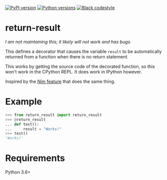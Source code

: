 [![PyPI version](https://img.shields.io/pypi/v/return-result)](https://pypi.org/project/return-result/)
[![Python versions](https://img.shields.io/pypi/pyversions/return-result.svg)](https://pypi.org/project/return-result/)
[![Black codestyle](https://img.shields.io/badge/code%20style-black-000000.svg)](https://github.com/psf/black)

# return-result

*I am not maintaining this; it likely will not work and has bugs.*

This defines a decorator that causes the variable `result` to be automatically returned from a function when there is no return statement. 

This works by getting the source code of the decorated function, so this won't work in the CPython REPL. It does work in IPython however.

Inspired by the [Nim feature](https://nim-by-example.github.io/variables/result/) that does the same thing.


# Example

```python
>>> from return_result import return_result
>>> @return_result
... def test():
...     result = "Works!"
>>> test()
'Works!'
```

# Requirements

Python 3.6+
